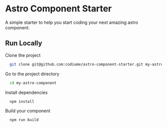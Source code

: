 # Astro Component Starter

A simple starter to help you start coding your next amazing astro component.

## Run Locally

Clone the project

```bash
  git clone git@github.com:codiume/astro-component-starter.git my-astro-component
```

Go to the project directory

```bash
  cd my-astro-component
```

Install dependencies

```bash
  npm install
```

Build your component

```bash
  npm run build
```
